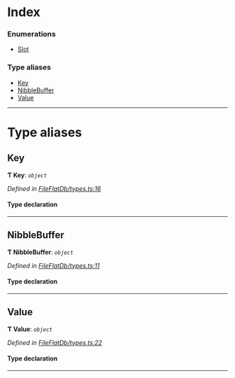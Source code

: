 

# Index

### Enumerations

* [Slot](../enums/_fileflatdb_types_.slot.md)

### Type aliases

* [Key](_fileflatdb_types_.md#key)
* [NibbleBuffer](_fileflatdb_types_.md#nibblebuffer)
* [Value](_fileflatdb_types_.md#value)

---

# Type aliases

<a id="key"></a>

##  Key

**Ƭ Key**: *`object`*

*Defined in [FileFlatDb/types.ts:16](https://github.com/polkadot-js/common/blob/d0291db/packages/db/src/FileFlatDb/types.ts#L16)*

#### Type declaration

___
<a id="nibblebuffer"></a>

##  NibbleBuffer

**Ƭ NibbleBuffer**: *`object`*

*Defined in [FileFlatDb/types.ts:11](https://github.com/polkadot-js/common/blob/d0291db/packages/db/src/FileFlatDb/types.ts#L11)*

#### Type declaration

___
<a id="value"></a>

##  Value

**Ƭ Value**: *`object`*

*Defined in [FileFlatDb/types.ts:22](https://github.com/polkadot-js/common/blob/d0291db/packages/db/src/FileFlatDb/types.ts#L22)*

#### Type declaration

___

